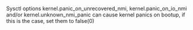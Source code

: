 Sysctl options kernel.panic_on_unrecovered_nmi, kernel.panic_on_io_nmi and/or kernel.unknown_nmi_panic can cause kernel panics on bootup, if this is the case, set them to false(0)
